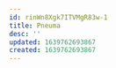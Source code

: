 ```yaml
---
id: rinWn8Xgk7ITVMgR83w-1
title: Pneuma
desc: ''
updated: 1639762693867
created: 1639762693867
---
```


